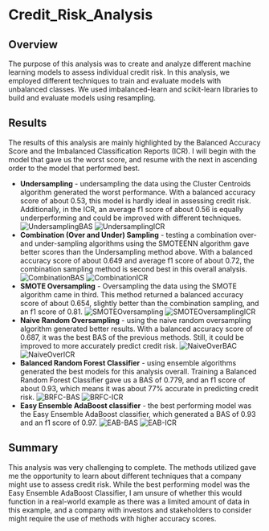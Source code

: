 # Credit_Risk_Analysis
## Overview
The purpose of this analysis was to create and analyze different machine learning models to assess individual credit risk. In this analysis, we employed different techniques to train and evaluate models with unbalanced classes. We used imbalanced-learn and scikit-learn libraries to build and evaluate models using resampling.

## Results
The results of this analysis are mainly highlighted by the Balanced Accuracy Score and the Imbalanced Classification Reports (ICR).
I will begin with the model that gave us the worst score, and resume with the next in ascending order to the model that performed best. 
  * **Undersampling** - undersampling the data using the Cluster Centroids algorithm generated the worst performance. With a balanced accuracy score of about 0.53, this model is hardly ideal in assessing credit risk. Additionally, in the ICR, an average f1 score of about 0.56 is equally underperforming and could be improved with different techniques.
![UndersamplingBAS](https://user-images.githubusercontent.com/60943801/143492817-9b432143-f649-4f84-9c05-d9008d57eb0d.png)
![UndersamplingICR](https://user-images.githubusercontent.com/60943801/143492829-e3a5403e-b1f5-434b-917e-8346cdbf5f09.png)
  * **Combination (Over and Under) Sampling** - testing a combination over- and under-sampling algorithms using the SMOTEENN algorithm gave better scores than the Undersampling method above. With a balanced accuracy score of about 0.649 and average f1 score of about 0.72, the combination sampling method is second best in this overall analysis.
![CombinationBAS](https://user-images.githubusercontent.com/60943801/143493598-766d5a41-1de5-4f03-ba5a-394835a2a952.png)
![CombinationICR](https://user-images.githubusercontent.com/60943801/143493608-213c6f9a-5ac5-4287-bc51-b862d0913489.png)
  * **SMOTE Oversampling** - Oversampling the data using the SMOTE algorithm came in third. This method returned a balanced accuracy score of about 0.654, slightly better than the combination sampling, and an f1 score of 0.81.
![SMOTEOversampling](https://user-images.githubusercontent.com/60943801/143494159-4b49ed5b-7973-4bbb-8dd9-0a723994ee07.png)
![SMOTEOversamplingICR](https://user-images.githubusercontent.com/60943801/143494170-89f976b4-4dcd-4b6d-9492-76bd48f86869.png)
  * **Naive Random Oversampling** - using the naive random oversampling algorithm generated better results. With a balanced accuracy score of 0.687, it was the best BAS of the previous methods. Still, it could be improved to more accurately predict credit risk. 
![NaiveOverBAC](https://user-images.githubusercontent.com/60943801/143494530-457a65d5-d3cf-4fc9-bf23-e62a77b5b00d.png)
![NaiveOverICR](https://user-images.githubusercontent.com/60943801/143494535-e1b5c6cb-9a29-40c2-899c-4ebb51395d0c.png)
  * **Balanced Random Forest Classifier** - using ensemble algorithms generated the best models for this analysis overall. Training a Balanced Random Forest Classifier gave us a BAS of 0.779, and an f1 score of about 0.93, which means it was about 77% accurate in predicting credit risk.
![BRFC-BAS](https://user-images.githubusercontent.com/60943801/143494991-46ea250b-bd94-431f-a2de-646900d13d24.png)
![BRFC-ICR](https://user-images.githubusercontent.com/60943801/143494994-68c763b1-206a-43c9-9053-60922dbeaae1.png)
  * **Easy Ensemble AdaBoost classifier** - the best performing model was the Easy Ensemble AdaBoost classifier, which generated a BAS of 0.93 and an f1 score of 0.97. 
![EAB-BAS](https://user-images.githubusercontent.com/60943801/143495224-32c0d77c-3ab4-4382-9267-72b417d3ee24.png)
![EAB-ICR](https://user-images.githubusercontent.com/60943801/143495230-f96cc71c-a39b-45ed-97ec-eb31e05ce8ac.png)

## Summary
This analysis was very challenging to complete. The methods utilized gave me the opportunity to learn about different techniques that a company might use to assess credit risk. While the best performing model was the Easy Ensemble AdaBoost Classifier, I am unsure of whether this would function in a real-world example as there was a limited amount of data in this example, and a company with investors and stakeholders to consider might require the use of methods with higher accuracy scores. 
